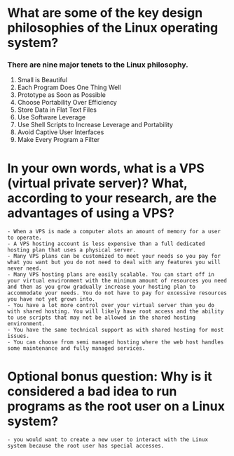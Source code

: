 # What are some of the key design philosophies of the Linux operating system?
### There are nine major tenets to the Linux philosophy.
1. Small is Beautiful
2. Each Program Does One Thing Well
3. Prototype as Soon as Possible
4. Choose Portability Over Efficiency
5. Store Data in Flat Text Files
6. Use Software Leverage
7. Use Shell Scripts to Increase Leverage and Portability
8. Avoid Captive User Interfaces
9. Make Every Program a Filter

# In your own words, what is a VPS (virtual private server)? What, according to your research, are the advantages of using a VPS?
	- When a VPS is made a computer alots an amount of memory for a user to operate.
	- A VPS hosting account is less expensive than a full dedicated hosting plan that uses a physical server.
	- Many VPS plans can be customized to meet your needs so you pay for what you want but you do not need to deal with any features you will never need.
	- Many VPS hosting plans are easily scalable. You can start off in your virtual environment with the minimum amount of resources you need and then as you grow gradually increase your hosting plan to accommodate your needs. You do not have to pay for excessive resources you have not yet grown into.
	- You have a lot more control over your virtual server than you do with shared hosting. You will likely have root access and the ability to use scripts that may not be allowed in the shared hosting environment.
	- You have the same technical support as with shared hosting for most issues.
	- You can choose from semi managed hosting where the web host handles some maintenance and fully managed services.

# Optional bonus question: Why is it considered a bad idea to run programs as the root user on a Linux system?
	- you would want to create a new user to interact with the Linux system because the root user has special accesses.